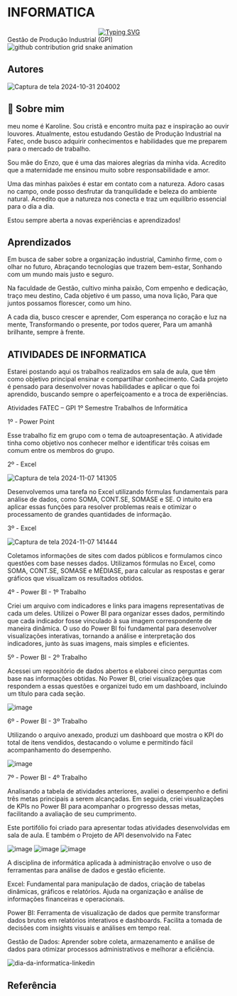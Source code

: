 # INFORMATICA
<div align="center">
  <a href="https://git.io/typing-svg">
    <img src="https://readme-typing-svg.demolab.com?font=Fira+Code&weight=500&size=22&pause=1000&color=FF00F6&center=true&vCenter=true&random=false&width=524&lines=%E2%8A%B9+Welcome+to+my+profile!+%CB%99%E1%B5%95%CB%99+%E2%8A%B9+" alt="Typing SVG">
  </a>
</div>
 Gestão de Produção Industrial (GPI) 

<picture align="center">
  <source media="(prefers-color-scheme: dark)" srcset="https://raw.githubusercontent.com/Lari104/LightYagami/output/github-contribution-grid-snake-dark.svg">
  <source media="(prefers-color-scheme: light)" srcset="https://raw.githubusercontent.com/Lari104/LightYagami/output/github-contribution-grid-snake-dark.svg">
  <img align="center" alt="github contribution grid snake animation" src="https://raw.githubusercontent.com/Lari104/LightYagami /output/github-contribution-grid-snake.svg">
</picture>

## Autores
![Captura de tela 2024-10-31 204002](https://github.com/user-attachments/assets/d5a0dc43-ce5e-4f14-9f50-0f46b2d09b24)

## 🚀 Sobre mim
 meu nome é Karoline. Sou cristã e encontro muita paz e inspiração ao ouvir louvores. Atualmente, estou estudando Gestão de Produção Industrial na Fatec, onde busco adquirir conhecimentos e habilidades que me preparem para o mercado de trabalho.

Sou mãe do Enzo, que é uma das maiores alegrias da minha vida. Acredito que a maternidade me ensinou muito sobre responsabilidade e amor.

Uma das minhas paixões é estar em contato com a natureza. Adoro casas no campo, onde posso desfrutar da tranquilidade e beleza do ambiente natural. Acredito que a natureza nos conecta e traz um equilíbrio essencial para o dia a dia.

Estou sempre aberta a novas experiências e aprendizados!


## Aprendizados

Em busca de saber sobre a organização industrial,
Caminho firme, com o olhar no futuro,
Abraçando tecnologias que trazem bem-estar,
Sonhando com um mundo mais justo e seguro.

Na faculdade de Gestão, cultivo minha paixão,
Com empenho e dedicação, traço meu destino,
Cada objetivo é um passo, uma nova lição,
Para que juntos possamos florescer, como um hino.

A cada dia, busco crescer e aprender,
Com esperança no coração e luz na mente,
Transformando o presente, por todos querer,
Para um amanhã brilhante, sempre à frente.




## ATIVIDADES DE INFORMATICA 

Estarei postando aqui os trabalhos realizados em sala de aula, que têm como objetivo principal ensinar e compartilhar conhecimento. Cada projeto é pensado para desenvolver novas habilidades e aplicar o que foi aprendido, buscando sempre o aperfeiçoamento e a troca de experiências.


Atividades FATEC – GPI 1º Semestre
Trabalhos de Informática

1º - Power Point

Esse trabalho fiz em grupo com o tema de autoapresentação. A atividade tinha como objetivo nos conhecer melhor e identificar três coisas em comum entre os membros do grupo. 


2º - Excel

![Captura de tela 2024-11-07 141305](https://github.com/user-attachments/assets/48e67614-734a-41a2-aade-2fbd07654f24)


Desenvolvemos uma tarefa no Excel utilizando fórmulas fundamentais para análise de dados, como SOMA, CONT.SE, SOMASE e SE. O intuito era aplicar essas funções para resolver problemas reais e otimizar o processamento de grandes quantidades de informação.

3º - Excel

![Captura de tela 2024-11-07 141444](https://github.com/user-attachments/assets/defe534d-8ba5-4c8d-b5e4-b871bda0cf30)


Coletamos informações de sites com dados públicos e formulamos cinco questões com base nesses dados. Utilizamos fórmulas no Excel, como SOMA, CONT.SE, SOMASE e MÉDIASE, para calcular as respostas e gerar gráficos que visualizam os resultados obtidos.



4º - Power BI - 1º Trabalho

Criei um arquivo com indicadores e links para imagens representativas de cada um deles. Utilizei o Power BI para organizar esses dados, permitindo que cada indicador fosse vinculado à sua imagem correspondente de maneira dinâmica. O uso do Power BI foi fundamental para desenvolver visualizações interativas, tornando a análise e interpretação dos indicadores, junto às suas imagens, mais simples e eficientes.




5º - Power BI - 2º Trabalho 

Acessei um repositório de dados abertos e elaborei cinco perguntas com base nas informações obtidas. No Power BI, criei visualizações que respondem a essas questões e organizei tudo em um dashboard, incluindo um título para cada seção.

![image](https://github.com/user-attachments/assets/2f86db95-5dc5-4217-b2a2-9a0de652a6b3)



6º - Power BI - 3º Trabalho

Utilizando o arquivo anexado, produzi um dashboard que mostra o KPI do total de itens vendidos, destacando o volume e permitindo fácil acompanhamento do desempenho.


![image](https://github.com/user-attachments/assets/891bd3a6-c9d4-4013-846e-29f05d08ecd3)



7º - Power BI - 4º Trabalho

Analisando a tabela de atividades anteriores, avaliei o desempenho e defini três metas principais a serem alcançadas. Em seguida, criei visualizações de KPIs no Power BI para acompanhar o progresso dessas metas, facilitando a avaliação de seu cumprimento.


Este portifólio foi criado para apresentar todas atividades desenvolvidas em sala de aula. E também o 
Projeto de API desenvolvido na Fatec

![image](https://github.com/user-attachments/assets/f09b18dd-1570-4db4-b544-fcc3ce979dda)
![image](https://github.com/user-attachments/assets/04814561-110a-454d-aec3-71a56859b143)
![image](https://github.com/user-attachments/assets/b6bb2bc3-1bfc-4c73-80b7-c4d5162a2246)





A disciplina de informática aplicada à administração envolve o uso de ferramentas para análise de dados e gestão eficiente.

Excel: Fundamental para manipulação de dados, criação de tabelas dinâmicas, gráficos e relatórios. Ajuda na organização e análise de informações financeiras e operacionais.

Power BI: Ferramenta de visualização de dados que permite transformar dados brutos em relatórios interativos e dashboards. Facilita a tomada de decisões com insights visuais e análises em tempo real.

Gestão de Dados: Aprender sobre coleta, armazenamento e análise de dados para otimizar processos administrativos e melhorar a eficiência.





![dia-da-informatica-linkedin](https://github.com/user-attachments/assets/4c7af030-5842-4e89-9d99-a264a2e1d158)




## Referência



















